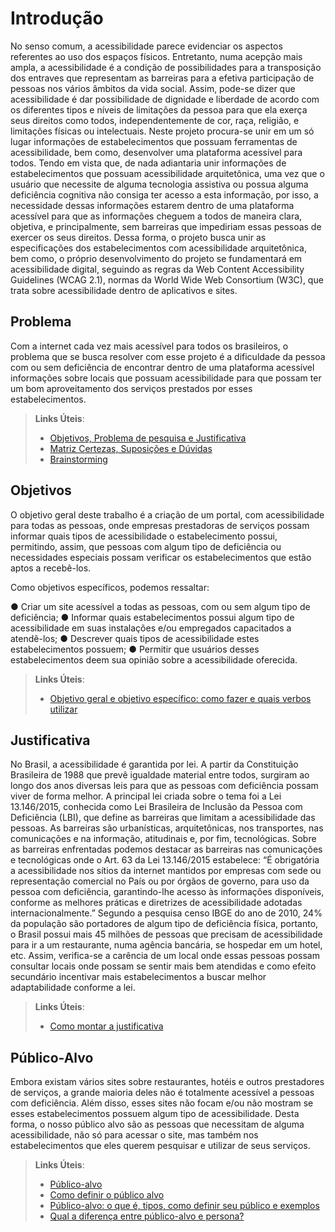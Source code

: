 # Introdução

No senso comum, a acessibilidade parece evidenciar os aspectos referentes ao uso dos espaços físicos. Entretanto, numa acepção mais ampla, a acessibilidade é a condição de possibilidades para a transposição dos entraves que representam as barreiras para a efetiva participação de pessoas nos vários âmbitos da vida social.
Assim, pode-se dizer que acessibilidade é dar possibilidade de dignidade e liberdade de acordo com os diferentes tipos e níveis de limitações da pessoa para que ela exerça seus direitos como todos, independentemente de cor, raça, religião, e limitações físicas ou intelectuais.
Neste projeto procura-se unir em um só lugar informações de estabelecimentos que possuam ferramentas de acessibilidade, bem como, desenvolver uma plataforma acessível para todos. Tendo em vista que, de nada adiantaria unir informações de estabelecimentos que possuam acessibilidade arquitetônica, uma vez que o usuário que necessite de alguma tecnologia assistiva ou possua alguma deficiência cognitiva não consiga ter acesso a esta informação, por isso, a necessidade dessas informações estarem dentro de uma plataforma acessível para que as informações cheguem a todos de maneira clara, objetiva, e principalmente, sem barreiras que impediriam essas pessoas de exercer os seus direitos.
Dessa forma, o projeto busca unir as especificações dos estabelecimentos com acessibilidade arquitetônica, bem como, o próprio desenvolvimento do projeto se fundamentará em acessibilidade digital, seguindo as regras da Web Content Accessibility Guidelines (WCAG 2.1), normas da World Wide Web Consortium
(W3C), que trata sobre acessibilidade dentro de aplicativos e sites.

## Problema

Com a internet cada vez mais acessível para todos os brasileiros, o problema que se busca resolver com esse projeto é a dificuldade da pessoa com ou sem deficiência de encontrar dentro de uma plataforma acessível informações sobre locais que possuam acessibilidade para que possam ter um bom aproveitamento dos serviços prestados por esses estabelecimentos.

> **Links Úteis**:
> - [Objetivos, Problema de pesquisa e Justificativa](https://medium.com/@versioparole/objetivos-problema-de-pesquisa-e-justificativa-c98c8233b9c3)
> - [Matriz Certezas, Suposições e Dúvidas](https://medium.com/educa%C3%A7%C3%A3o-fora-da-caixa/matriz-certezas-suposi%C3%A7%C3%B5es-e-d%C3%BAvidas-fa2263633655)
> - [Brainstorming](https://www.euax.com.br/2018/09/brainstorming/)

## Objetivos

O objetivo geral deste trabalho é a criação de um portal, com acessibilidade para todas as pessoas, onde empresas prestadoras de serviços possam informar quais tipos de acessibilidade o estabelecimento possui, permitindo, assim, que pessoas com algum tipo de deficiência ou necessidades especiais possam verificar os estabelecimentos que estão aptos a recebê-los.

Como objetivos específicos, podemos ressaltar:

●	Criar um site acessível a todas as pessoas, com ou sem algum tipo de deficiência;
●	Informar quais estabelecimentos possui algum tipo de acessibilidade em suas instalações e/ou empregados capacitados a atendê-los;
●	Descrever quais tipos de acessibilidade estes estabelecimentos possuem;
●	Permitir que usuários desses estabelecimentos deem sua opinião sobre a acessibilidade oferecida.

> **Links Úteis**:
> - [Objetivo geral e objetivo específico: como fazer e quais verbos utilizar](https://blog.mettzer.com/diferenca-entre-objetivo-geral-e-objetivo-especifico/)

## Justificativa

No Brasil, a acessibilidade é garantida por lei. A partir da Constituição Brasileira de 1988 que prevê igualdade material entre todos, surgiram ao longo dos anos diversas leis para que as pessoas com deficiência possam viver de forma melhor. A principal lei criada sobre o tema foi a Lei 13.146/2015, conhecida como Lei Brasileira de Inclusão da Pessoa com Deficiência (LBI), que define as barreiras que limitam a acessibilidade das pessoas. As barreiras são urbanísticas, arquitetônicas, nos transportes, nas comunicações e na informação, atitudinais e, por fim, tecnológicas. Sobre as barreiras enfrentadas podemos destacar as barreiras nas comunicações e tecnológicas onde o Art. 63 da Lei 13.146/2015 estabelece:
“É obrigatória a acessibilidade nos sítios da internet mantidos por empresas com sede ou representação comercial no País ou por órgãos de governo, para uso da pessoa com deficiência, garantindo-lhe acesso às informações disponíveis, conforme as melhores práticas e diretrizes de acessibilidade adotadas internacionalmente.”
Segundo a pesquisa censo IBGE do ano de 2010, 24% da população são portadores de algum tipo de deficiência física, portanto, o Brasil possui mais 45 milhões de pessoas que precisam de acessibilidade para ir a um restaurante, numa agência bancária, se hospedar em um hotel, etc.
Assim, verifica-se a carência de um local onde essas pessoas possam consultar locais onde possam se sentir mais bem atendidas e como efeito secundário incentivar mais estabelecimentos a buscar melhor adaptabilidade conforme a lei.

> **Links Úteis**:
> - [Como montar a justificativa](https://guiadamonografia.com.br/como-montar-justificativa-do-tcc/)

## Público-Alvo

Embora existam vários sites sobre restaurantes, hotéis e outros prestadores de serviços, a grande maioria deles não é totalmente acessível a pessoas com deficiência. Além disso, esses sites não focam e/ou não mostram se esses estabelecimentos possuem algum tipo de acessibilidade.
Desta forma, o nosso público alvo são as pessoas que necessitam de alguma acessibilidade, não só para acessar o site, mas também nos estabelecimentos que eles querem pesquisar e utilizar de seus serviços.

> **Links Úteis**:
> - [Público-alvo](https://blog.hotmart.com/pt-br/publico-alvo/)
> - [Como definir o público alvo](https://exame.com/pme/5-dicas-essenciais-para-definir-o-publico-alvo-do-seu-negocio/)
> - [Público-alvo: o que é, tipos, como definir seu público e exemplos](https://klickpages.com.br/blog/publico-alvo-o-que-e/)
> - [Qual a diferença entre público-alvo e persona?](https://rockcontent.com/blog/diferenca-publico-alvo-e-persona/)
